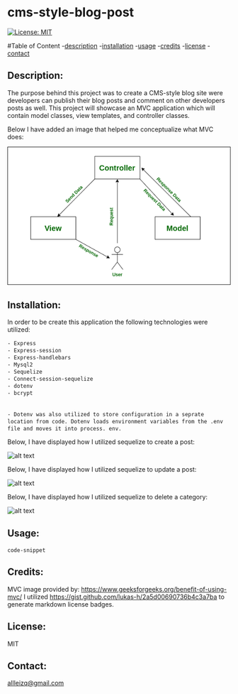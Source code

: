# cms-style-blog-post
[![License: MIT](https://img.shields.io/badge/License-MIT-yellow.svg)](https://opensource.org/licenses/MIT)

  #Table of Content
  -[description](#Description)
  -[installation](#Installation)
  -[usage](#Usage)
  -[credits](#Credits)
  -[license](#License)
  -[contact](#Contact)

  ## Description:
  The purpose behind this project was to create a CMS-style blog site were developers can publish their blog posts and comment on other developers posts as well. This project will showcase an MVC application which will contain model classes, view templates, and controller classes.

  Below I have added an image that helped me conceptualize what MVC does:

   ![alt text](./img/mvc%20model.png)

  ## Installation:
  In order to be create this application the following technologies were utilized:
   
    - Express
    - Express-session
    - Express-handlebars
    - Mysql2
    - Sequelize
    - Connect-session-sequelize
    - dotenv
    - bcrypt


    - Dotenv was also utilized to store configuration in a seprate location from code. Dotenv loads environment variables from the .env file and moves it into process. env.


  Below, I have displayed how I utilized sequelize to create a post:

   ![alt text](./assets/get%20route.png)

  Below, I have displayed how I utilized sequelize to update a post:

   ![alt text](./assets/put%20method.png)


  Below, I have displayed how I utilized sequelize to delete a category:

  ![alt text](./assets/delete%20route.png)


  ## Usage:



  
  
 
  ```
code-snippet

  ```

  ## Credits:
  MVC image provided by: https://www.geeksforgeeks.org/benefit-of-using-mvc/
  I utilized https://gist.github.com/lukas-h/2a5d00690736b4c3a7ba to generate markdown license badges.

 
  ## License:
  MIT 

  ## Contact:
  allleizq@gmail.com